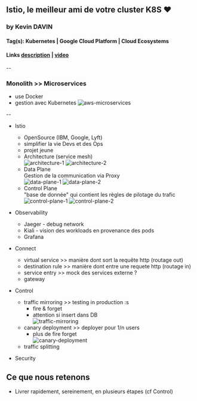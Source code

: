 ## Istio, le meilleur ami de votre cluster K8S ❤️

### by Kevin DAVIN

#### Tag(s): Kubernetes | Google Cloud Platform | Cloud Ecosystems

#### Links [description](https://cfp.devoxx.fr/2021/talk/TAB-3486/Istio,_le_meilleur_ami_de_votre_cluster_K8S_%E2%9D%A4%EF%B8%8F.html) | [video](https://cfp.devoxx.fr/2021/talk/DLZ-7236/Design_de_persuasion_:_De_la_seduction_a_l'engagement_.html)

--

### Monolith >> Microservices
- use Docker
- gestion avec Kubernetes
![aws-microservices](app/talks/assets/istio-ami-cluster-k8s-1.png)

--

- Istio
  - OpenSource (IBM, Google, Lyft)
  - simplifier la vie Devs et des Ops
  - projet jeune
  - Architecture (service mesh)  
    ![architecture-1](assets/istio-ami-cluster-k8s-2.png)
    ![architecture-2](assets/istio-ami-cluster-k8s-7.png)
  - Data Plane  
    Gestion de la communication via Proxy  
    ![data-plane-1](assets/istio-ami-cluster-k8s-3.png)
    ![data-plane-2](assets/istio-ami-cluster-k8s-4.png)
  - Control Plane  
    "base de donnée" qui contient les règles de pilotage du trafic  
    ![control-plane-1](assets/istio-ami-cluster-k8s-5.png)
    ![control-plane-2](assets/istio-ami-cluster-k8s-6.png)

- Observability
  - Jaeger - debug network
  - Kiali - vision des workloads en provenance des pods
  - Grafana
- Connect
  - virtual service >> manière dont sort la requête http (routage out)
  - destination rule >> manière dont entre une requete http (routage in)
  - service entry >> mock des services externe ?
  - gateway
- Control
  - traffic mirroring >> testing in production :s
    - fire & forget
    - attention si insert dans DB  
   ![traffic-mirroring](assets/istio-ami-cluster-k8s-8.png)
  - canary deployment >> deployer pour 1/n users
    - plus de fire forget  
   ![canary-deployment](assets/istio-ami-cluster-k8s-9.png)
  - traffic splitting
- Security

## Ce que nous retenons

- Livrer rapidement, sereinement, en plusieurs étapes (cf Control)

[talk-description]: https://cfp.devoxx.fr/2021/talk/TAB-3486/Istio,_le_meilleur_ami_de_votre_cluster_K8S_%E2%9D%A4%EF%B8%8F.html
[talk-video]: https://cfp.devoxx.fr/2021/talk/DLZ-7236/Design_de_persuasion_:_De_la_seduction_a_l'engagement_.html
